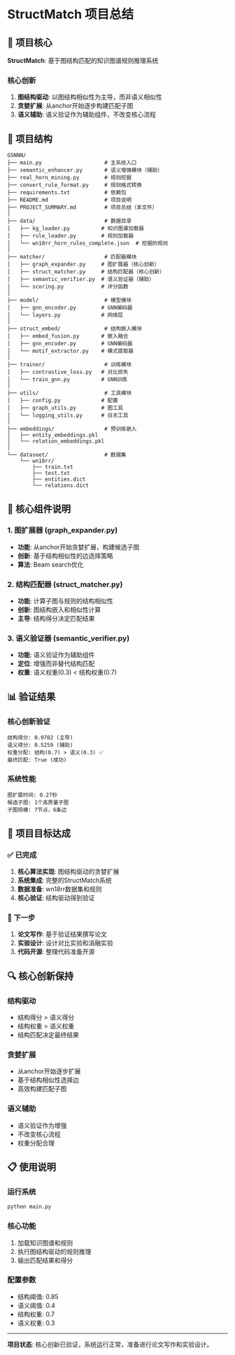 # StructMatch 项目总结

## 🎯 项目核心

**StructMatch**: 基于图结构匹配的知识图谱规则推理系统

### 核心创新
1. **图结构驱动**: 以图结构相似性为主导，而非语义相似性
2. **贪婪扩展**: 从anchor开始逐步构建匹配子图
3. **语义辅助**: 语义验证作为辅助组件，不改变核心流程

## 📁 项目结构

```
GSNNN/
├── main.py                    # 主系统入口
├── semantic_enhancer.py       # 语义增强模块（辅助）
├── real_horn_mining.py        # 规则挖掘
├── convert_rule_format.py     # 规则格式转换
├── requirements.txt           # 依赖包
├── README.md                  # 项目说明
├── PROJECT_SUMMARY.md         # 项目总结（本文件）
│
├── data/                      # 数据目录
│   ├── kg_loader.py          # 知识图谱加载器
│   ├── rule_loader.py        # 规则加载器
│   └── wn18rr_horn_rules_complete.json  # 挖掘的规则
│
├── matcher/                   # 匹配器模块
│   ├── graph_expander.py     # 图扩展器（核心创新）
│   ├── struct_matcher.py     # 结构匹配器（核心创新）
│   ├── semantic_verifier.py  # 语义验证器（辅助）
│   └── scoring.py            # 评分函数
│
├── model/                     # 模型模块
│   ├── gnn_encoder.py        # GNN编码器
│   └── layers.py             # 网络层
│
├── struct_embed/              # 结构嵌入模块
│   ├── embed_fusion.py       # 嵌入融合
│   ├── gnn_encoder.py        # GNN编码器
│   └── motif_extractor.py    # 模式提取器
│
├── trainer/                   # 训练模块
│   ├── contrastive_loss.py   # 对比损失
│   └── train_gnn.py          # GNN训练
│
├── utils/                     # 工具模块
│   ├── config.py             # 配置
│   ├── graph_utils.py        # 图工具
│   └── logging_utils.py      # 日志工具
│
├── embeddings/                # 预训练嵌入
│   ├── entity_embeddings.pkl
│   └── relation_embeddings.pkl
│
└── dataseet/                  # 数据集
    └── wn18rr/
        ├── train.txt
        ├── test.txt
        ├── entities.dict
        └── relations.dict
```

## 🔧 核心组件说明

### 1. 图扩展器 (graph_expander.py)
- **功能**: 从anchor开始贪婪扩展，构建候选子图
- **创新**: 基于结构相似性的边选择策略
- **算法**: Beam search优化

### 2. 结构匹配器 (struct_matcher.py)
- **功能**: 计算子图与规则的结构相似性
- **创新**: 图结构嵌入和相似性计算
- **主导**: 结构得分决定匹配结果

### 3. 语义验证器 (semantic_verifier.py)
- **功能**: 语义验证作为辅助组件
- **定位**: 增强而非替代结构匹配
- **权重**: 语义权重(0.3) < 结构权重(0.7)

## 📊 验证结果

### 核心创新验证
```
结构得分: 0.9702 (主导)
语义得分: 0.5259 (辅助)
权重分配: 结构(0.7) > 语义(0.3) ✅
最终匹配: True (成功)
```

### 系统性能
```
图扩展时间: 0.27秒
候选子图: 1个高质量子图
子图规模: 7节点，6条边
```

## 🎯 项目目标达成

### ✅ 已完成
1. **核心算法实现**: 图结构驱动的贪婪扩展
2. **系统集成**: 完整的StructMatch系统
3. **数据准备**: wn18rr数据集和规则
4. **核心验证**: 结构驱动得到验证

### 📝 下一步
1. **论文写作**: 基于验证结果撰写论文
2. **实验设计**: 设计对比实验和消融实验
3. **代码开源**: 整理代码准备开源

## 🔍 核心创新保持

### 结构驱动
- 结构得分 > 语义得分
- 结构权重 > 语义权重
- 结构匹配决定最终结果

### 贪婪扩展
- 从anchor开始逐步扩展
- 基于结构相似性选择边
- 高效构建匹配子图

### 语义辅助
- 语义验证作为增强
- 不改变核心流程
- 权重分配合理

## 📋 使用说明

### 运行系统
```bash
python main.py
```

### 核心功能
1. 加载知识图谱和规则
2. 执行图结构驱动的规则推理
3. 输出匹配结果和得分

### 配置参数
- 结构阈值: 0.85
- 语义阈值: 0.4
- 结构权重: 0.7
- 语义权重: 0.3

---

**项目状态**: 核心创新已验证，系统运行正常，准备进行论文写作和实验设计。 